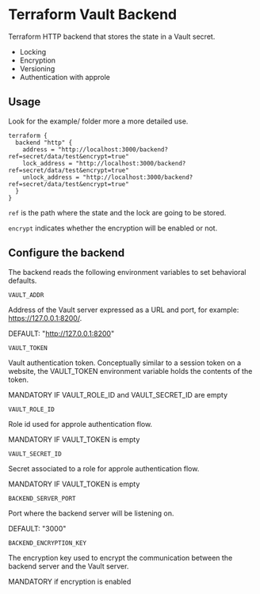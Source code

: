 Terraform Vault Backend
=======================

Terraform HTTP backend that stores the state in a Vault secret.

* Locking
* Encryption
* Versioning
* Authentication with approle

Usage
-----
Look for the example/ folder more a more detailed use.

```hcl
terraform {
  backend "http" {
    address = "http://localhost:3000/backend?ref=secret/data/test&encrypt=true"
    lock_address = "http://localhost:3000/backend?ref=secret/data/test&encrypt=true"
    unlock_address = "http://localhost:3000/backend?ref=secret/data/test&encrypt=true"
  }
}
```
`ref` is the path where the state and the lock are going to be stored.

`encrypt` indicates whether the encryption will be enabled or not.

Configure the backend
---------------------

The backend reads the following environment variables to set behavioral defaults.

`VAULT_ADDR`

Address of the Vault server expressed as a URL and port, for example:
https://127.0.0.1:8200/.

DEFAULT: "http://127.0.0.1:8200"

`VAULT_TOKEN`

Vault authentication token. Conceptually similar to a session token on a website, 
the VAULT_TOKEN environment variable holds the contents of the token.

MANDATORY IF VAULT_ROLE_ID and VAULT_SECRET_ID are empty

`VAULT_ROLE_ID`

Role id used for approle authentication flow.

MANDATORY IF VAULT_TOKEN is empty

`VAULT_SECRET_ID`

Secret associated to a role for approle authentication flow.

MANDATORY IF VAULT_TOKEN is empty

`BACKEND_SERVER_PORT`

Port where the backend server will be listening on.

DEFAULT: "3000"

`BACKEND_ENCRYPTION_KEY`

The encryption key used to encrypt the communication between the backend
server and the Vault server.

MANDATORY if encryption is enabled
